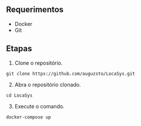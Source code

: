 ## Requerimentos
- Docker
- Git

## Etapas
1. Clone o repositório.
```
git clone https://github.com/auguzsto/LocaSys.git
```
2. Abra o repositório clonado.
```
cd LocaSys
```
3. Execute o comando.
```
docker-compose up
```